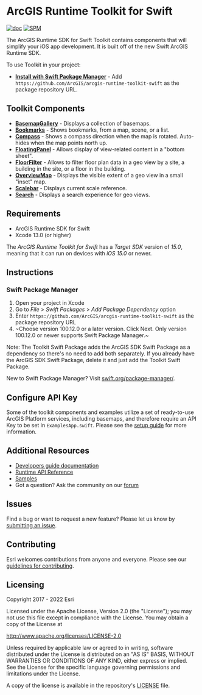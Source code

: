 # ArcGIS Runtime Toolkit for Swift

[![doc](https://img.shields.io/badge/Doc-purple)](Documentation)  [![SPM](https://img.shields.io/badge/SPM-compatible-4BC51D.svg?style=flat)](https://github.com/apple/swift-package-manager/)

The ArcGIS Runtime SDK for Swift Toolkit contains components that will simplify your iOS app development.  It is built off of the new Swift ArcGIS Runtime SDK.

To use Toolkit in your project:

* **[Install with Swift Package Manager](#swift-package-manager)** - Add `https://github.com/ArcGIS/arcgis-runtime-toolkit-swift` as the package repository URL.

## Toolkit Components

* **[BasemapGallery](Documentation/BasemapGallery)** - Displays a collection of basemaps.
* **[Bookmarks](Documentation/Bookmarks)** - Shows bookmarks, from a map, scene, or a list.
* **[Compass](Documentation/Compass)** - Shows a compass direction when the map is rotated. Auto-hides when the map
  points north up.
* **[FloatingPanel](Documentation/FloatingPanel)** - Allows display of view-related content in a "bottom sheet". 
* **[FloorFilter](Documentation/FloorFilter)** - Allows to filter floor plan data in a geo view by a site, a building in the site, or a floor in the building. 
* **[OverviewMap](Documentation/OverviewMap)** - Displays the visible extent of a geo view in a small "inset" map.
* **[Scalebar](Documentation/Scalebar)** - Displays current scale reference.
* **[Search](Documentation/Search)** - Displays a search experience for geo views.


## Requirements
* ArcGIS Runtime SDK for Swift
* Xcode 13.0 (or higher)

The *ArcGIS Runtime Toolkit for Swift* has a *Target SDK* version of *15.0*, meaning that it can run on devices with *iOS 15.0* or newer.

## Instructions

### Swift Package Manager

 1. Open your project in Xcode
 2. Go to *File* > *Swift Packages* > *Add Package Dependency* option 
 3. Enter `https://github.com/ArcGIS/arcgis-runtime-toolkit-swift` as the package repository URL
 4. ~Choose version 100.12.0 or a later version. Click Next. Only version 100.12.0 or newer supports Swift Package Manager.~
 
 Note: The Toolkit Swift Package adds the ArcGIS SDK Swift Package as a dependency so there's no need to add both separately. If you already have the ArcGIS SDK Swift Package, delete it and just add the Toolkit Swift Package. 

 New to Swift Package Manager? Visit [swift.org/package-manager/](https://swift.org/package-manager/).

## Configure API Key

Some of the toolkit components and examples utilize a set of ready-to-use ArcGIS Platform services, including basemaps, and therefore require an API Key to be set in `ExamplesApp.swift`. Please see the [setup guide](https://developers.arcgis.com/documentation/) for more information.

## Additional Resources

* [Developers guide documentation](https://developers.arcgis.com/ios)
* [Runtime API Reference](https://developers.arcgis.com/ios/api-reference)
* [Samples](https://github.com/Esri/arcgis-runtime-samples-ios)
* Got a question? Ask the community on our [forum](http://geonet.esri.com/community/developers/native-app-developers/arcgis-runtime-sdk-for-ios)

## Issues

Find a bug or want to request a new feature?  Please let us know by [submitting an issue](https://github.com/Esri/arcgis-runtime-toolkit-ios/issues/new).

## Contributing

Esri welcomes contributions from anyone and everyone. Please see our [guidelines for contributing](https://github.com/esri/contributing).

## Licensing
Copyright 2017 - 2022 Esri

Licensed under the Apache License, Version 2.0 (the "License");
you may not use this file except in compliance with the License.
You may obtain a copy of the License at

   http://www.apache.org/licenses/LICENSE-2.0

Unless required by applicable law or agreed to in writing, software
distributed under the License is distributed on an "AS IS" BASIS,
WITHOUT WARRANTIES OR CONDITIONS OF ANY KIND, either express or implied.
See the License for the specific language governing permissions and
limitations under the License.

A copy of the license is available in the repository's [LICENSE]( /LICENSE) file.
